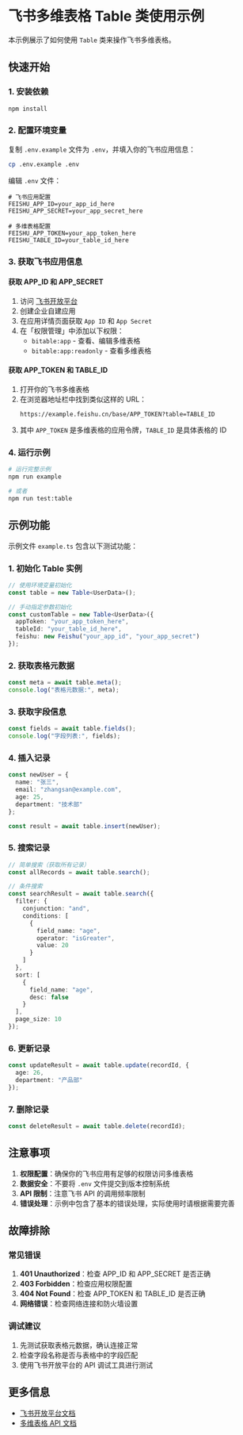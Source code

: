 # 飞书多维表格 Table 类使用示例

本示例展示了如何使用 `Table` 类来操作飞书多维表格。

## 快速开始

### 1. 安装依赖

```bash
npm install
```

### 2. 配置环境变量

复制 `.env.example` 文件为 `.env`，并填入你的飞书应用信息：

```bash
cp .env.example .env
```

编辑 `.env` 文件：

```env
# 飞书应用配置
FEISHU_APP_ID=your_app_id_here
FEISHU_APP_SECRET=your_app_secret_here

# 多维表格配置
FEISHU_APP_TOKEN=your_app_token_here
FEISHU_TABLE_ID=your_table_id_here
```

### 3. 获取飞书应用信息

#### 获取 APP_ID 和 APP_SECRET

1. 访问 [飞书开放平台](https://open.feishu.cn/)
2. 创建企业自建应用
3. 在应用详情页面获取 `App ID` 和 `App Secret`
4. 在「权限管理」中添加以下权限：
   - `bitable:app` - 查看、编辑多维表格
   - `bitable:app:readonly` - 查看多维表格

#### 获取 APP_TOKEN 和 TABLE_ID

1. 打开你的飞书多维表格
2. 在浏览器地址栏中找到类似这样的 URL：
   ```
   https://example.feishu.cn/base/APP_TOKEN?table=TABLE_ID
   ```
3. 其中 `APP_TOKEN` 是多维表格的应用令牌，`TABLE_ID` 是具体表格的 ID

### 4. 运行示例

```bash
# 运行完整示例
npm run example

# 或者
npm run test:table
```

## 示例功能

示例文件 `example.ts` 包含以下测试功能：

### 1. 初始化 Table 实例

```typescript
// 使用环境变量初始化
const table = new Table<UserData>();

// 手动指定参数初始化
const customTable = new Table<UserData>({
  appToken: "your_app_token_here",
  tableId: "your_table_id_here",
  feishu: new Feishu("your_app_id", "your_app_secret")
});
```

### 2. 获取表格元数据

```typescript
const meta = await table.meta();
console.log("表格元数据:", meta);
```

### 3. 获取字段信息

```typescript
const fields = await table.fields();
console.log("字段列表:", fields);
```

### 4. 插入记录

```typescript
const newUser = {
  name: "张三",
  email: "zhangsan@example.com",
  age: 25,
  department: "技术部"
};

const result = await table.insert(newUser);
```

### 5. 搜索记录

```typescript
// 简单搜索（获取所有记录）
const allRecords = await table.search();

// 条件搜索
const searchResult = await table.search({
  filter: {
    conjunction: "and",
    conditions: [
      {
        field_name: "age",
        operator: "isGreater",
        value: 20
      }
    ]
  },
  sort: [
    {
      field_name: "age",
      desc: false
    }
  ],
  page_size: 10
});
```

### 6. 更新记录

```typescript
const updateResult = await table.update(recordId, {
  age: 26,
  department: "产品部"
});
```

### 7. 删除记录

```typescript
const deleteResult = await table.delete(recordId);
```

## 注意事项

1. **权限配置**：确保你的飞书应用有足够的权限访问多维表格
2. **数据安全**：不要将 `.env` 文件提交到版本控制系统
3. **API 限制**：注意飞书 API 的调用频率限制
4. **错误处理**：示例中包含了基本的错误处理，实际使用时请根据需要完善

## 故障排除

### 常见错误

1. **401 Unauthorized**：检查 APP_ID 和 APP_SECRET 是否正确
2. **403 Forbidden**：检查应用权限配置
3. **404 Not Found**：检查 APP_TOKEN 和 TABLE_ID 是否正确
4. **网络错误**：检查网络连接和防火墙设置

### 调试建议

1. 先测试获取表格元数据，确认连接正常
2. 检查字段名称是否与表格中的字段匹配
3. 使用飞书开放平台的 API 调试工具进行测试

## 更多信息

- [飞书开放平台文档](https://open.feishu.cn/document/)
- [多维表格 API 文档](https://open.feishu.cn/document/server-docs/docs/bitable-v1/)